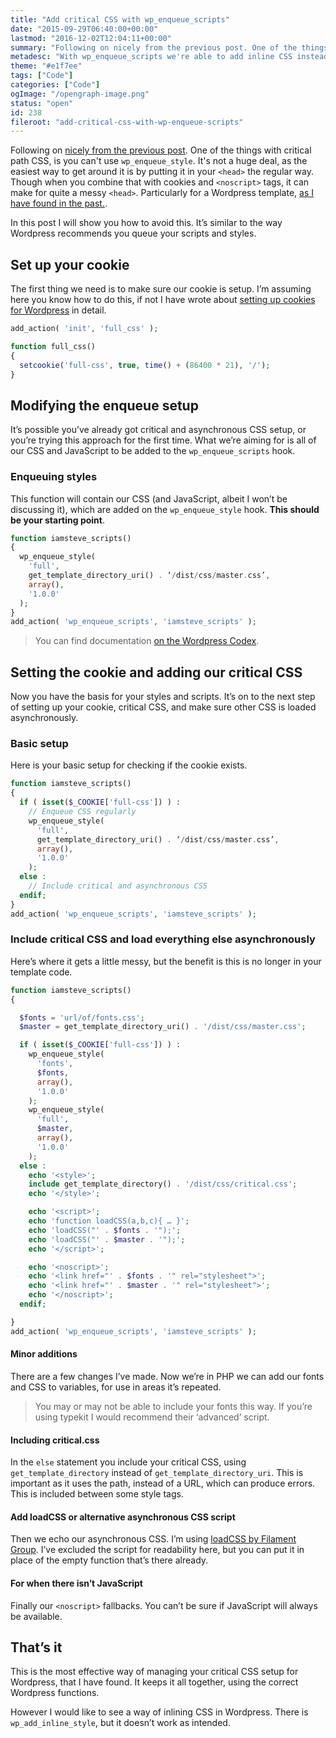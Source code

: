 ```yaml
---
title: "Add critical CSS with wp_enqueue_scripts"
date: "2015-09-29T06:40:00+00:00"
lastmod: "2016-12-02T12:04:11+00:00"
summary: "Following on nicely from the previous post. One of the things with critical path CSS, is you can’t use wp_enqueue_style. It’s not a huge deal, as the easiest way to get around it is by putting it in your <head> the regular way. Though when you combine that with cookies and <noscript> tags, it can make for quite a messy <head>. Particularly for a Wordpress template, as I have found in the past..In this post I will show you how to avoid this. It’s similar to the way Wordpress recommends you queue your scripts and styles."
metadesc: "With wp_enqueue_scripts we're able to add inline CSS instead of including a file, this means we can add our critical CSS through functions.php."
theme: "#e1f7ee"
tags: ["Code"]
categories: ["Code"]
ogImage: "/opengraph-image.png"
status: "open"
id: 238
fileroot: "add-critical-css-with-wp-enqueue-scripts"
---
```


Following on [nicely from the previous post](/blog/setting-a-cookie-with-wordpress). One of the things with critical path CSS, is you can't use `wp_enqueue_style`. It's not a huge deal, as the easiest way to get around it is by putting it in your `<head>` the regular way. Though when you combine that with cookies and `<noscript>` tags, it can make for quite a messy `<head>`. Particularly for a Wordpress template, [as I have found in the past.](/blog/using-cookies-to-serve-critical-css-for-first-time-visits).

In this post I will show you how to avoid this. It’s similar to the way Wordpress recommends you queue your scripts and styles.

## Set up your cookie
The first thing we need is to make sure our cookie is setup. I’m assuming here you know how to do this, if not I have wrote about [setting up cookies for Wordpress](/blog/setting-a-cookie-with-wordpress) in detail.

```php
add_action( 'init', 'full_css' );

function full_css()
{
  setcookie('full-css', true, time() + (86400 * 21), '/');
}
```

## Modifying the enqueue setup
It’s possible you’ve already got critical and asynchronous CSS setup, or you’re trying this approach for the first time. What we’re aiming for is all of our CSS and JavaScript to be added to the `wp_enqueue_scripts` hook.

### Enqueuing styles
This function will contain our CSS (and JavaScript, albeit I won’t be discussing it), which are added on the `wp_enqueue_style` hook. **This should be your starting point**.

```php
function iamsteve_scripts()
{
  wp_enqueue_style(
    'full',
    get_template_directory_uri() . ‘/dist/css/master.css’,
    array(),
    '1.0.0'
  );
}
add_action( 'wp_enqueue_scripts', 'iamsteve_scripts' );
```

> You can find documentation [on the Wordpress Codex](https://codex.wordpress.org/Function_Reference/wp_enqueue_style).

## Setting the cookie and adding our critical CSS
Now you have the basis for your styles and scripts. It’s on to the next step of setting up your cookie, critical CSS, and make sure other CSS is loaded asynchronously.

### Basic setup
Here is your basic setup for checking if the cookie exists.

```php
function iamsteve_scripts()
{
  if ( isset($_COOKIE['full-css']) ) :
    // Enqueue CSS regularly
    wp_enqueue_style(
      'full',
      get_template_directory_uri() . ‘/dist/css/master.css’,
      array(),
      '1.0.0'
    );
  else :
    // Include critical and asynchronous CSS
  endif;
}
add_action( 'wp_enqueue_scripts', 'iamsteve_scripts' );
```

### Include critical CSS and load everything else asynchronously
Here’s where it gets a little messy, but the benefit is this is no longer in your template code.

```php
function iamsteve_scripts()
{

  $fonts = 'url/of/fonts.css';
  $master = get_template_directory_uri() . '/dist/css/master.css';

  if ( isset($_COOKIE['full-css']) ) :
    wp_enqueue_style(
      'fonts',
      $fonts,
      array(),
      '1.0.0'
    );
    wp_enqueue_style(
      'full',
      $master,
      array(),
      '1.0.0'
    );
  else :
    echo '<style>';
    include get_template_directory() . '/dist/css/critical.css';
    echo '</style>';

    echo '<script>';
    echo 'function loadCSS(a,b,c){ … }';
    echo 'loadCSS("' . $fonts . '");';
    echo 'loadCSS("' . $master . '");';
    echo '</script>';

    echo '<noscript>';
    echo '<link href="' . $fonts . '" rel="stylesheet">';
    echo '<link href="' . $master . '" rel="stylesheet">';
    echo '</noscript>';
  endif;

}
add_action( 'wp_enqueue_scripts', 'iamsteve_scripts' );
```

#### Minor additions
There are a few changes I’ve made. Now we’re in PHP we can add our fonts and CSS to variables, for use in areas it’s repeated.

> You may or may not be able to include your fonts this way. If you’re using typekit I would recommend their ‘advanced’ script.

#### Including critical.css
In the `else` statement you include your critical CSS, using `get_template_directory` instead of `get_template_directory_uri`. This is important as it uses the path, instead of a URL, which can produce errors. This is included between some style tags.

#### Add loadCSS or alternative asynchronous CSS script
Then we echo our asynchronous CSS. I’m using [loadCSS by Filament Group](https://github.com/filamentgroup/loadCSS). I’ve excluded the script for readability here, but you can put it in place of the empty function that’s there already.

#### For when there isn’t JavaScript
Finally our `<noscript>` fallbacks. You can’t be sure if JavaScript will always be available.

## That’s it
This is the most effective way of managing your critical CSS setup for Wordpress, that I have found. It keeps it all together, using the correct Wordpress functions.

However I would like to see a way of inlining CSS in Wordpress. There is `wp_add_inline_style`, but it doesn’t work as intended.
